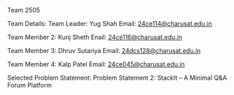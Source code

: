 Team 2505

Team Details:
Team Leader: Yug Shah
Email: 24ce114@charusat.edu.in

Team Member 2: Kunj Sheth
Enail: 24ce116@charusat.edu.in

Team Member 3: Dhruv Sutariya
Email: 24dcs128@charusat.edu.in

Team Member 4: Kalp Patel
Email: 24ce045@charusat.edu.in

Selected Problem Statement: 
Problem Statement 2: StackIt – A Minimal Q&A Forum Platform


